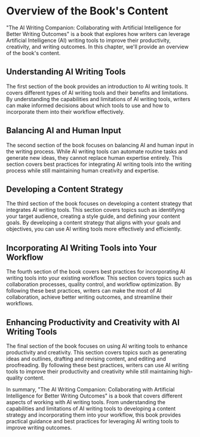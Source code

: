 Overview of the Book's Content
=====================================================

"The AI Writing Companion: Collaborating with Artificial Intelligence for Better Writing Outcomes" is a book that explores how writers can leverage Artificial Intelligence (AI) writing tools to improve their productivity, creativity, and writing outcomes. In this chapter, we'll provide an overview of the book's content.

Understanding AI Writing Tools
------------------------------

The first section of the book provides an introduction to AI writing tools. It covers different types of AI writing tools and their benefits and limitations. By understanding the capabilities and limitations of AI writing tools, writers can make informed decisions about which tools to use and how to incorporate them into their workflow effectively.

Balancing AI and Human Input
----------------------------

The second section of the book focuses on balancing AI and human input in the writing process. While AI writing tools can automate routine tasks and generate new ideas, they cannot replace human expertise entirely. This section covers best practices for integrating AI writing tools into the writing process while still maintaining human creativity and expertise.

Developing a Content Strategy
-----------------------------

The third section of the book focuses on developing a content strategy that integrates AI writing tools. This section covers topics such as identifying your target audience, creating a style guide, and defining your content goals. By developing a content strategy that aligns with your goals and objectives, you can use AI writing tools more effectively and efficiently.

Incorporating AI Writing Tools into Your Workflow
-------------------------------------------------

The fourth section of the book covers best practices for incorporating AI writing tools into your existing workflow. This section covers topics such as collaboration processes, quality control, and workflow optimization. By following these best practices, writers can make the most of AI collaboration, achieve better writing outcomes, and streamline their workflows.

Enhancing Productivity and Creativity with AI Writing Tools
-----------------------------------------------------------

The final section of the book focuses on using AI writing tools to enhance productivity and creativity. This section covers topics such as generating ideas and outlines, drafting and revising content, and editing and proofreading. By following these best practices, writers can use AI writing tools to improve their productivity and creativity while still maintaining high-quality content.

In summary, "The AI Writing Companion: Collaborating with Artificial Intelligence for Better Writing Outcomes" is a book that covers different aspects of working with AI writing tools. From understanding the capabilities and limitations of AI writing tools to developing a content strategy and incorporating them into your workflow, this book provides practical guidance and best practices for leveraging AI writing tools to improve writing outcomes.


